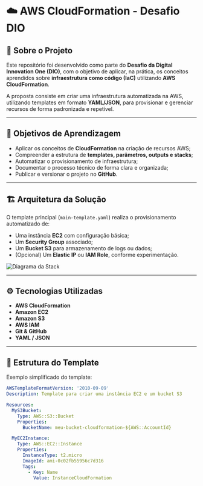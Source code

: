 # ☁️ AWS CloudFormation - Desafio DIO

## 📘 Sobre o Projeto
Este repositório foi desenvolvido como parte do **Desafio da Digital Innovation One (DIO)**, com o objetivo de aplicar, na prática, os conceitos aprendidos sobre **infraestrutura como código (IaC)** utilizando **AWS CloudFormation**.

A proposta consiste em criar uma infraestrutura automatizada na AWS, utilizando templates em formato **YAML/JSON**, para provisionar e gerenciar recursos de forma padronizada e repetível.

---

## 🎯 Objetivos de Aprendizagem
- Aplicar os conceitos de **CloudFormation** na criação de recursos AWS;
- Compreender a estrutura de **templates, parâmetros, outputs e stacks**;
- Automatizar o provisionamento de infraestrutura;
- Documentar o processo técnico de forma clara e organizada;
- Publicar e versionar o projeto no **GitHub**.

---

## 🏗️ Arquitetura da Solução
O template principal (`main-template.yaml`) realiza o provisionamento automatizado de:
- Uma instância **EC2** com configuração básica;
- Um **Security Group** associado;
- Um **Bucket S3** para armazenamento de logs ou dados;
- (Opcional) Um **Elastic IP** ou **IAM Role**, conforme experimentação.

![Diagrama da Stack](./images/stack-created.png)

---

## ⚙️ Tecnologias Utilizadas
- **AWS CloudFormation**
- **Amazon EC2**
- **Amazon S3**
- **AWS IAM**
- **Git & GitHub**
- **YAML / JSON**

---

## 🧠 Estrutura do Template
Exemplo simplificado do template:

```yaml
AWSTemplateFormatVersion: '2010-09-09'
Description: Template para criar uma instância EC2 e um bucket S3

Resources:
  MyS3Bucket:
    Type: AWS::S3::Bucket
    Properties:
      BucketName: meu-bucket-cloudformation-${AWS::AccountId}

  MyEC2Instance:
    Type: AWS::EC2::Instance
    Properties:
      InstanceType: t2.micro
      ImageId: ami-0c02fb55956c7d316
      Tags:
        - Key: Name
          Value: InstanceCloudFormation
